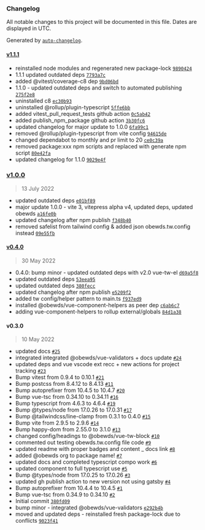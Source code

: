 ### Changelog

All notable changes to this project will be documented in this file. Dates are displayed in UTC.

Generated by [`auto-changelog`](https://github.com/CookPete/auto-changelog).

#### [v1.1.1](https://github.com/obewds/vue-tw-block/compare/v1.0.0...v1.1.1)

- reinstalled node modules and regenerated new package-lock [`9890424`](https://github.com/obewds/vue-tw-block/commit/9890424fca8b9ddcdd0d41d4e999dda0db85aad8)
- 1.1.1 updated outdated deps [`7793a7c`](https://github.com/obewds/vue-tw-block/commit/7793a7cbaa00d56cc41eaff1ac7c5a4cb0fd4134)
- added @vitest/coverage-c8 dep [`9bd06bd`](https://github.com/obewds/vue-tw-block/commit/9bd06bdaeb79b1df632ecd5af760375acd6c40a6)
- 1.1.0 - updated outdated deps and switch to automated publishing [`275f2e8`](https://github.com/obewds/vue-tw-block/commit/275f2e867baf9a2c73e10d2499b0a842b81efc0b)
- uninstalled c8 [`ec30b93`](https://github.com/obewds/vue-tw-block/commit/ec30b93506cf49f95b8b9dca723661db3961df5f)
- uninstalled @rollup/plugin-typescript [`5ffe6bb`](https://github.com/obewds/vue-tw-block/commit/5ffe6bbf7014e55a4ebe8fb92e97bc8530797443)
- added vitest_pull_request_tests github action [`0c5ab42`](https://github.com/obewds/vue-tw-block/commit/0c5ab42450af36b863dc224e16cc25813b75dda2)
- added publish_npm_package github action [`3b30fc6`](https://github.com/obewds/vue-tw-block/commit/3b30fc6f3a96ddf803149a783e2867e8b9838743)
- updated changelog for major update to 1.0.0 [`6fa99c1`](https://github.com/obewds/vue-tw-block/commit/6fa99c198c3c02c0eee3cf7d5a725d0d60a5e788)
- removed @rollup/plugin-typescript from vite config [`94615de`](https://github.com/obewds/vue-tw-block/commit/94615de729c75c28d5a2a38fe56999a610613678)
- changed dependabot to monthly and pr limit to 20 [`ce0c39a`](https://github.com/obewds/vue-tw-block/commit/ce0c39a8a1544cabef89f18a1668ced265313e09)
- removed package:xxx npm scripts and replaced with generate npm script [`80e42fa`](https://github.com/obewds/vue-tw-block/commit/80e42fa472dc9e34a175124894df93ed8f0321b9)
- updated changelog for 1.1.0 [`9029e4f`](https://github.com/obewds/vue-tw-block/commit/9029e4f048881642134c263c54621e67e9d418a2)

### [v1.0.0](https://github.com/obewds/vue-tw-block/compare/v0.4.0...v1.0.0)

> 13 July 2022

- updated outdated deps [`e01bf89`](https://github.com/obewds/vue-tw-block/commit/e01bf894108ce854c48277c6a82bef2286d67548)
- major update 1.0.0 - vite 3, vitepress alpha v4, updated deps, updated obewds [`a16fe0b`](https://github.com/obewds/vue-tw-block/commit/a16fe0bdf98fae5c14302853906cd1ab04860a08)
- updated changelog after npm publish [`f348b40`](https://github.com/obewds/vue-tw-block/commit/f348b40ac6df23b907561ee328572007b3453032)
- removed safelist from tailwind config & added json obewds.tw.config instead [`09e55fb`](https://github.com/obewds/vue-tw-block/commit/09e55fb253933b175bcdaa78c82db59c12af7213)

#### [v0.4.0](https://github.com/obewds/vue-tw-block/compare/v0.3.0...v0.4.0)

> 30 May 2022

- 0.4.0: bump minor - updated outdated deps with v2.0 vue-tw-el [`d69a5f8`](https://github.com/obewds/vue-tw-block/commit/d69a5f81b16bb241fc830d983429bfca474547c9)
- updated outdated deps [`53eea95`](https://github.com/obewds/vue-tw-block/commit/53eea9579b70521b5a7650992528b73d6e16908d)
- updated outdated deps [`380fecc`](https://github.com/obewds/vue-tw-block/commit/380fecc5daa5fa2af51f325de5654142bbc6be2d)
- updated changelog after npm publish [`e5209f2`](https://github.com/obewds/vue-tw-block/commit/e5209f2754248c95c06ed3e1e03d1bea48214ec5)
- added tw config/helper pattern to main.ts [`f937ed9`](https://github.com/obewds/vue-tw-block/commit/f937ed9230a89a2e56c0b29f28ae82d8af8d36a6)
- installed @obewds/vue-component-helpers as peer dep [`c6ab6c7`](https://github.com/obewds/vue-tw-block/commit/c6ab6c7b94b773fd255265e6e538646ef66e1b2b)
- adding vue-component-helpers to rollup external/globals [`84d1a38`](https://github.com/obewds/vue-tw-block/commit/84d1a38be108dccdca03d187ca7251b4aeef04ac)

#### v0.3.0

> 10 May 2022

- updated docs [`#25`](https://github.com/obewds/vue-tw-block/pull/25)
- integrated integrated @obewds/vue-validators + docs update [`#24`](https://github.com/obewds/vue-tw-block/pull/24)
- updated deps and vue vscode ext recc + new actions for project tracking [`#23`](https://github.com/obewds/vue-tw-block/pull/23)
- Bump vitest from 0.9.4 to 0.10.1 [`#21`](https://github.com/obewds/vue-tw-block/pull/21)
- Bump postcss from 8.4.12 to 8.4.13 [`#11`](https://github.com/obewds/vue-tw-block/pull/11)
- Bump autoprefixer from 10.4.5 to 10.4.7 [`#20`](https://github.com/obewds/vue-tw-block/pull/20)
- Bump vue-tsc from 0.34.10 to 0.34.11 [`#16`](https://github.com/obewds/vue-tw-block/pull/16)
- Bump typescript from 4.6.3 to 4.6.4 [`#19`](https://github.com/obewds/vue-tw-block/pull/19)
- Bump @types/node from 17.0.26 to 17.0.31 [`#17`](https://github.com/obewds/vue-tw-block/pull/17)
- Bump @tailwindcss/line-clamp from 0.3.1 to 0.4.0 [`#15`](https://github.com/obewds/vue-tw-block/pull/15)
- Bump vite from 2.9.5 to 2.9.6 [`#14`](https://github.com/obewds/vue-tw-block/pull/14)
- Bump happy-dom from 2.55.0 to 3.1.0 [`#13`](https://github.com/obewds/vue-tw-block/pull/13)
- changed config/headings to @obewds/vue-tw-block [`#10`](https://github.com/obewds/vue-tw-block/pull/10)
- commented out testing obewds.tw.config file code [`#9`](https://github.com/obewds/vue-tw-block/pull/9)
- updated readme with proper badges and content _ docs link [`#8`](https://github.com/obewds/vue-tw-block/pull/8)
- added @obewds org to package name! [`#7`](https://github.com/obewds/vue-tw-block/pull/7)
- updated docs and completed typescript compo work [`#6`](https://github.com/obewds/vue-tw-block/pull/6)
- updated component to full typescript use [`#5`](https://github.com/obewds/vue-tw-block/pull/5)
- Bump @types/node from 17.0.25 to 17.0.26 [`#3`](https://github.com/obewds/vue-tw-block/pull/3)
- updated gh publish action to new version not using gatsby [`#4`](https://github.com/obewds/vue-tw-block/pull/4)
- Bump autoprefixer from 10.4.4 to 10.4.5 [`#1`](https://github.com/obewds/vue-tw-block/pull/1)
- Bump vue-tsc from 0.34.9 to 0.34.10 [`#2`](https://github.com/obewds/vue-tw-block/pull/2)
- Initial commit [`380fd09`](https://github.com/obewds/vue-tw-block/commit/380fd09f336764ec42208016c775f2e8103447e9)
- bump minor - integrated @obewds/vue-validators [`e292b4b`](https://github.com/obewds/vue-tw-block/commit/e292b4bc7ae2dbee91291014bb363109681d3ab7)
- moved and updated deps - reinstalled fresh package-lock due to conflicts [`9023f41`](https://github.com/obewds/vue-tw-block/commit/9023f413b798ac78cc7e3a07e07d0b49ab19f349)
